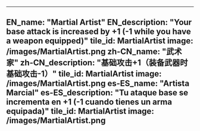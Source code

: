 ---

EN_name: "Martial Artist"
EN_description: "Your base attack is increased by +1 (-1 while you have a weapon equipped)"
tile_id: MartialArtist
image: /images/MartialArtist.png
zh-CN_name: "武术家"
zh-CN_description: "基础攻击+1（装备武器时基础攻击-1）"
tile_id: MartialArtist
image: /images/MartialArtist.png
es-ES_name: "Artista Marcial"
es-ES_description: "Tu ataque base se incrementa en +1 (-1 cuando tienes un arma equipada)"
tile_id: MartialArtist
image: /images/MartialArtist.png
---